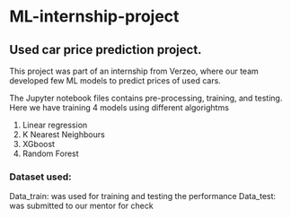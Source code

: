 # ML-internship-project

## Used car price prediction project. 
This project was part of an internship from Verzeo, where our team developed few ML models to predict prices of used cars.

The Jupyter notebook files contains pre-processing, training, and testing. 
Here we have training 4 models using different algorightms
1.	Linear regression
2.	K Nearest Neighbours
3.	XGboost
4.	Random Forest


### Dataset used: 
Data_train: was used for training and testing the performance
Data_test: was submitted to our mentor for check
